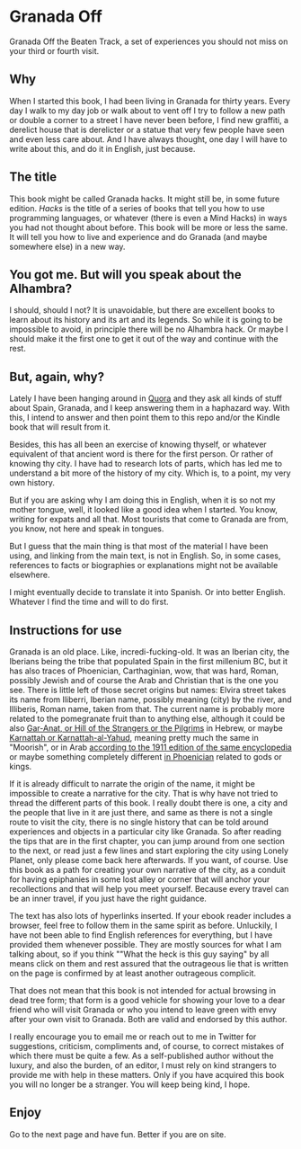 Granada Off
===========

Granada Off the Beaten Track, a set of experiences you should not miss on your third or fourth visit.

## Why

When I started this book, I had been living in Granada for thirty years. Every day I walk to my day job or walk about to vent off I try to follow a new path or double a corner to a street I have never been before, I find new graffiti, a derelict house that is derelicter or a statue that very few people have seen and even less care about. And I have always thought, one day I will have to write about this, and do it in English, just because.

## The title

This book might be called Granada hacks. It might still be, in some
future edition. *Hacks* is the title of a series of books that tell you how to use programming languages, or whatever (there is even a Mind Hacks) in ways you had not thought about before. This book will be more or less the same. It will tell you how to live and experience and do Granada (and maybe somewhere else) in a new way.

## You got me. But will you speak about the Alhambra?

I should, should I not? It is unavoidable, but there are excellent books to learn about its history and its art and its legends. So while it is going to be impossible to avoid, in principle there will be no Alhambra hack. Or maybe I should make it the first one to get it out of the way and continue with the rest.

## But, again, why?

Lately I have been hanging around in [Quora](http://quora.com) and they ask all kinds of stuff about Spain, Granada, and I keep answering them in a haphazard way. With this, I intend to answer and then point them to this repo and/or the Kindle book that will result from it.

Besides, this has all been an exercise of knowing thyself, or whatever
equivalent of that ancient word is there for the first person. Or
rather of knowing thy city. I have had to research lots of parts,
which has led me to understand a bit more of the history of my
city. Which is, to a point, my very own history.

But if you are asking why I am doing this in English, when it is so
not my mother tongue, well, it looked like a good idea when I
started. You know, writing for expats and all that. Most tourists that
come to Granada are from, you know, not here and speak in tongues.

But I guess that the main thing is that most of the material I have
been using, and linking from the main text, is not in English. So, in
some cases, references to facts or biographies or explanations might
not be available elsewhere.

I might eventually decide to translate it into Spanish. Or into better
English. Whatever I find the time and will to do first. 


## Instructions for use

Granada is an old place. Like, incredi-fucking-old. It was an Iberian city, the Iberians being the tribe that populated Spain in the first millenium BC, but it has also traces of Phoenician, Carthaginian, wow, that was hard, Roman, possibly Jewish and of course the Arab and Christian that is the one you see. There is little left of those secret origins but names: Elvira street takes its name from Iliberri, Iberian name, possibly meaning (city) by the river, and Illiberis, Roman name, taken from that. The current name is probably more related to the pomegranate fruit than to anything else, although it could be also [Gar-Anat, or Hill of the Strangers or the Pilgrims](http://www.madregot.com/Sefarad.htm) in Hebrew, or maybe [Karnattah or Karnattah-al-Yahud](http://www.britannica.com/place/Granada-Spain), meaning pretty much the same in "Moorish", or in Arab [according to the 1911 edition of the same encyclopedia](http://www.theodora.com/encyclopedia/g2/granada_spain_capital.html) or maybe something completely different [in Phoenician](https://books.google.es/books?id=HHlZpX0XVEwC&pg=PA369&lpg=PA369&dq=karnattah&source=bl&ots=TzY2lMQo0m&sig=8O_3f9yYr0P9NOTIvGAFkTEV11Q&hl=es&sa=X&ved=0ahUKEwix3Kui8orKAhXLuBQKHRenD_Q4ChDoAQgeMAA#v=onepage&q=karnattah&f=false) related to gods or kings.

If it is already difficult to narrate the origin of the name, it might be impossible to create a narrative for the city. That is why have not tried to thread the different parts of this book. I really doubt there is one, a city and the people that live in it are just there, and same as there is not a single route to visit the city, there is no single history that can be told around experiences and objects in a particular city like Granada. So after reading the tips that are in the first chapter, you can jump around from one section to the next, or read just a few lines and start exploring the city using Lonely Planet, only please come back here afterwards. If you want, of course. Use this book as a path for creating your own narrative of the city, as a conduit for having epiphanies in some lost alley or corner that will anchor your recollections and that will help you meet yourself. Because every travel can be an inner travel, if you just have the right guidance.

The text has also lots of hyperlinks inserted. If your ebook reader includes a browser, feel free to follow them in the same spirit as before. Unluckily, I have not been able to find English references for everything, but I have provided them whenever possible. They are mostly sources for what I am talking about, so if you think ""What the heck is this guy saying" by all means click on them and rest assured that the outrageous lie that is written on the page is confirmed by at least another outrageous complicit.

That does not mean that this book is not intended for actual browsing in dead tree form; that form is a good vehicle for showing your love to a dear friend who will visit Granada or who you intend to leave green with envy after your own visit to Granada. Both are valid and endorsed by this author.

I really encourage you to email me or reach out to me in Twitter for suggestions, criticism, compliments and, of course, to correct mistakes of which there must be quite a few. As a self-published author without the luxury, and also the burden, of an editor, I must rely on kind strangers to provide me with help in these matters. Only if you have acquired this book you will no longer be a stranger. You will keep being kind, I hope. 

## Enjoy

Go to the next page and have fun. Better if you are on site.

